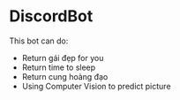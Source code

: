 # DiscordBot
This bot can do:
* Return gái đẹp for you 
* Return time to sleep
* Return cung hoàng đạo
* Using Computer Vision to predict picture